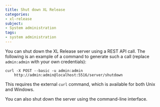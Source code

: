```yaml
---
title: Shut down XL Release
categories:
- xl-release
subject:
- System administration
tags:
- system administration
---
```


You can shut down the XL Release server using a REST API call. The following is an example of a command to generate such a call (replace `admin:admin` with your own credentials):

    curl -X POST --basic -u admin:admin
        http://admin:admin@localhost:5516/server/shutdown

This requires the external `curl` command, which is available for both Unix and Windows.

You can also shut down the server using the command-line interface.
